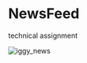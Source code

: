 # NewsFeed
technical assignment

![iggy_news](https://user-images.githubusercontent.com/63263301/230376276-0b69aa55-4313-4b11-b119-b1d7ad10df7d.gif)
